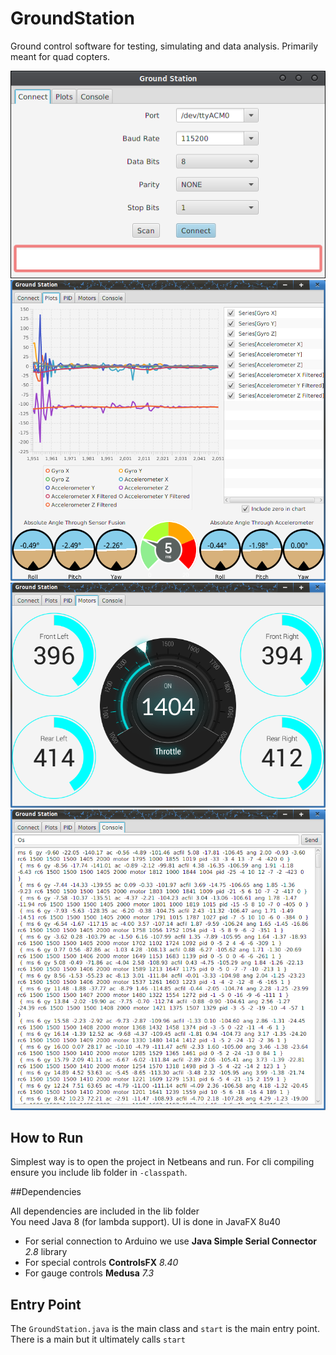 # GroundStation
Ground control software for testing, simulating and data analysis.
Primarily meant for quad copters.

![Connect Screen](connect.png "The entry point for connecting to serial devices")
![Sensor Plotter](plot.png "Plots sensor values on graphs and controls")
![View motor outputs](motors.png)
![console](console.png "Receive and transmit raw serial data in the console")
## How to Run 

Simplest way is to open the project in Netbeans and run. 
For cli compiling ensure you include lib folder in `-classpath`.

##Dependencies

All dependencies are included in the lib folder  
You need Java 8 (for lambda support).
UI is done in JavaFX 8u40

- For serial connection to Arduino we use **Java Simple Serial Connector** _2.8_ library  
- For special controls **ControlsFX** _8.40_
- For gauge controls **Medusa** _7.3_

## Entry Point
The `GroundStation.java` is the main class and `start` is the main entry point. 
There is a main but it ultimately calls `start`